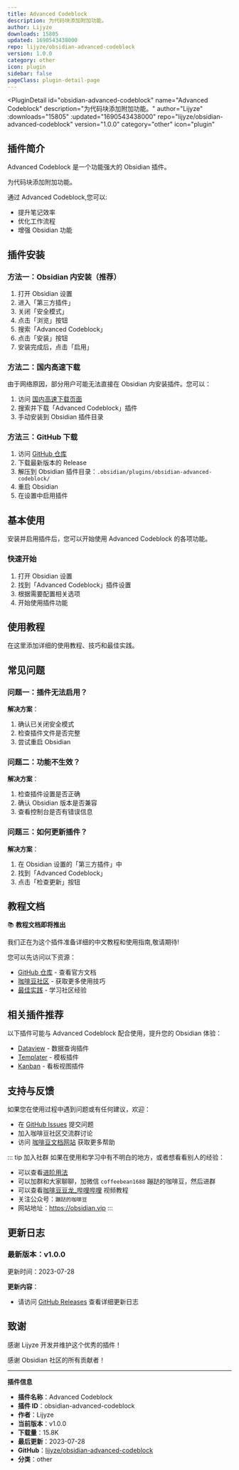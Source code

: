 ```yaml
---
title: Advanced Codeblock
description: 为代码块添加附加功能。
author: Lijyze
downloads: 15805
updated: 1690543438000
repo: lijyze/obsidian-advanced-codeblock
version: 1.0.0
category: other
icon: plugin
sidebar: false
pageClass: plugin-detail-page
---
```


<PluginDetail
  id="obsidian-advanced-codeblock"
  name="Advanced Codeblock"
  description="为代码块添加附加功能。"
  author="Lijyze"
  :downloads="15805"
  :updated="1690543438000"
  repo="lijyze/obsidian-advanced-codeblock"
  version="1.0.0"
  category="other"
  icon="plugin"
>

<!-- AUTO_GENERATED_START -->
## 插件简介

Advanced Codeblock 是一个功能强大的 Obsidian 插件。

为代码块添加附加功能。

通过 Advanced Codeblock,您可以:

- 提升笔记效率
- 优化工作流程
- 增强 Obsidian 功能

<!-- AUTO_GENERATED_END -->

<!-- AUTO_GENERATED_START -->
## 插件安装

### 方法一：Obsidian 内安装（推荐）

1. 打开 Obsidian 设置
2. 进入「第三方插件」
3. 关闭「安全模式」
4. 点击「浏览」按钮
5. 搜索「Advanced Codeblock」
6. 点击「安装」按钮
7. 安装完成后，点击「启用」

### 方法二：国内高速下载

由于网络原因，部分用户可能无法直接在 Obsidian 内安装插件。您可以：

1. 访问 [国内高速下载页面](/zh/documentation/obsidian-plugins-download.html)
2. 搜索并下载「Advanced Codeblock」插件
3. 手动安装到 Obsidian 插件目录

### 方法三：GitHub 下载

1. 访问 [GitHub 仓库](https://github.com/lijyze/obsidian-advanced-codeblock)
2. 下载最新版本的 Release
3. 解压到 Obsidian 插件目录：`.obsidian/plugins/obsidian-advanced-codeblock/`
4. 重启 Obsidian
5. 在设置中启用插件

## 基本使用

安装并启用插件后，您可以开始使用 Advanced Codeblock 的各项功能。

### 快速开始

1. 打开 Obsidian 设置
2. 找到「Advanced Codeblock」插件设置
3. 根据需要配置相关选项
4. 开始使用插件功能

<!-- AUTO_GENERATED_END -->

<!-- CUSTOM_CONTENT_START:tutorial -->
## 使用教程

在这里添加详细的使用教程、技巧和最佳实践。

<!-- CUSTOM_CONTENT_END:tutorial -->

<!-- SHARED_CONTENT_START -->
## 常见问题

### 问题一：插件无法启用？

**解决方案**：
1. 确认已关闭安全模式
2. 检查插件文件是否完整
3. 尝试重启 Obsidian

### 问题二：功能不生效？

**解决方案**：
1. 检查插件设置是否正确
2. 确认 Obsidian 版本是否兼容
3. 查看控制台是否有错误信息

### 问题三：如何更新插件？

**解决方案**：
1. 在 Obsidian 设置的「第三方插件」中
2. 找到「Advanced Codeblock」
3. 点击「检查更新」按钮

## 教程文档

📚 **教程文档即将推出**

我们正在为这个插件准备详细的中文教程和使用指南,敬请期待!

您可以先访问以下资源：
- [GitHub 仓库](https://github.com/lijyze/obsidian-advanced-codeblock) - 查看官方文档
- [咖啡豆社区](/zh/bases/) - 获取更多使用技巧
- [最佳实践](/zh/best-practices/) - 学习社区经验

## 相关插件推荐

以下插件可能与 Advanced Codeblock 配合使用，提升您的 Obsidian 体验：

- [Dataview](/zh/plugins/dataview.html) - 数据查询插件
- [Templater](/zh/plugins/templater-obsidian.html) - 模板插件
- [Kanban](/zh/plugins/obsidian-kanban.html) - 看板视图插件

## 支持与反馈

如果您在使用过程中遇到问题或有任何建议，欢迎：

- 在 [GitHub Issues](https://github.com/lijyze/obsidian-advanced-codeblock/issues) 提交问题
- 加入咖啡豆社区交流群讨论
- 访问 [咖啡豆文档网站](https://obsidian.vip) 获取更多帮助

::: tip 加入社群
如果在使用和学习中有不明白的地方，或者想看看别人的经验：
- 可以查看[进阶用法](/zh/advanced)
- 可以加群和大家聊聊，加微信 `coffeebean1688` 蹦跶的咖啡豆，然后进群
- 可以查看[咖啡豆豆龙_哔哩哔哩](https://space.bilibili.com/618777356) 视频教程
- 关注公众号：`蹦跶的咖啡豆`
- 网站地址：https://obsidian.vip
:::
<!-- SHARED_CONTENT_END -->

<!-- AUTO_GENERATED_START -->
## 更新日志

### 最新版本：v1.0.0

更新时间：2023-07-28

**更新内容**：
- 请访问 [GitHub Releases](https://github.com/lijyze/obsidian-advanced-codeblock/releases) 查看详细更新日志

## 致谢

感谢 Lijyze 开发并维护这个优秀的插件！

感谢 Obsidian 社区的所有贡献者！

---

**插件信息**
- **插件名称**：Advanced Codeblock
- **插件 ID**：obsidian-advanced-codeblock
- **作者**：Lijyze
- **当前版本**：v1.0.0
- **下载量**：15.8K
- **最后更新**：2023-07-28
- **GitHub**：[lijyze/obsidian-advanced-codeblock](https://github.com/lijyze/obsidian-advanced-codeblock)
- **分类**：other
<!-- AUTO_GENERATED_END -->

</PluginDetail>

